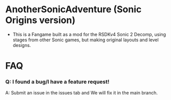 # AnotherSonicAdventure (Sonic Origins version)
+ This is a Fangame built as a mod for the RSDKv4 Sonic 2 Decomp, using stages from other Sonic games, but making original layouts and level designs.

# FAQ
### Q: I found a bug/I have a feature request!
A: Submit an issue in the issues tab and We will fix it in the main branch.
